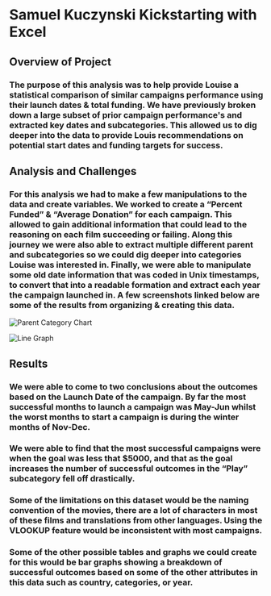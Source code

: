 # Samuel Kuczynski Kickstarting with Excel

## Overview of Project

### The purpose of this analysis was to help provide Louise a statistical comparison of similar campaigns performance using their launch dates & total funding. We have previously broken down a large subset of prior campaign performance's and extracted key dates and subcategories. This allowed us to dig deeper into the data to provide Louis recommendations on potential start dates and funding targets for success.

## Analysis and Challenges

### For this analysis we had to make a few manipulations to the data and create variables. We worked to create a “Percent Funded” & “Average Donation” for each campaign. This allowed to gain additional information that could lead to the reasoning on each film succeeding or failing.  Along this journey we were also able to extract multiple different parent and subcategories so we could dig deeper into categories Louise was interested in. Finally, we were able to manipulate some old date information that was coded in Unix timestamps, to convert that into a readable formation and extract each year the campaign launched in. A few screenshots linked below are some of the results from organizing & creating this data. 

![Parent Category Chart](https://user-images.githubusercontent.com/116049558/198207308-a906b06c-7bc0-4aa8-bd0e-2a96f07268e7.png)

![Line Graph](https://user-images.githubusercontent.com/116049558/198207347-730047b6-6b67-4ce8-a586-6a79617d275b.png)

## Results

### We were able to come to two conclusions about the outcomes based on the Launch Date of the campaign. By far the most successful months to launch a campaign was May-Jun whilst the worst months to start a campaign is during the winter months of Nov-Dec.

### We were able to find that the most successful campaigns were when the goal was less that $5000, and that as the goal increases the number of successful outcomes in the “Play” subcategory fell off drastically.

###  Some of the limitations on this dataset would be the naming convention of the movies, there are a lot of characters in most of these films and translations from other languages. Using the VLOOKUP feature would be inconsistent with most campaigns. 

### Some of the other possible tables and graphs we could create for this would be bar graphs showing a breakdown of successful outcomes based on some of the other attributes in this data such as country, categories, or year.
